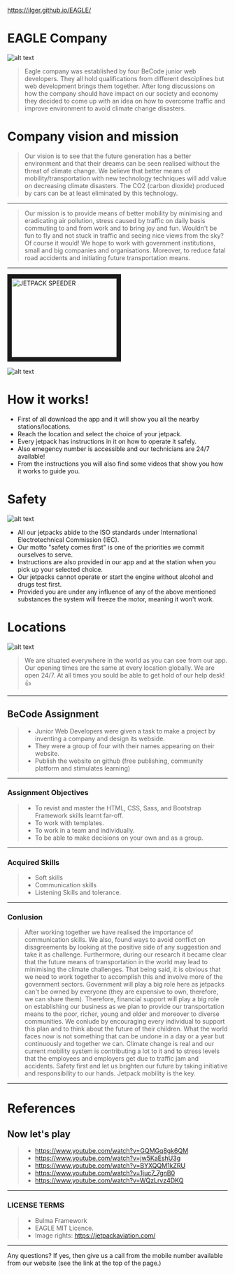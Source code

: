 https://ilger.github.io/EAGLE/

# EAGLE Company
![alt text](https://github.com/ZukisaNante/EAGLE/blob/master/assets/img/eagle.jpg "The Future")

> Eagle company was established by four BeCode junior web developers.
> They all hold qualifications from different desciplines but web development brings them together.
> After long discussions on how the company should have impact on our society and economy they decided to come up with an idea on how to overcome traffic and improve environment to avoid climate change disasters.

# Company vision and mission

 > Our vision is to see that the future generation has a better environment and that their dreams can be seen realised   without the  threat of climate change. We believe that better means of mobility/transportation with new technology techniques will add value on decreasing climate disasters. The CO2 (carbon dioxide) produced by cars can be at least eliminated by this technology.
  ---
> Our mission is to provide means of better mobility by minimising and eradicating air pollution, stress caused by traffic on daily basis commuting to and from work and to bring joy and fun. Wouldn't be fun to fly and not stuck in traffic and seeing nice views from the sky? Of course it would! We hope to work with government institutions, small and big companies and organisations. Moreover, to reduce fatal road accidents and initiating future transportation means.
---
<a href="https://www.youtube.com/watch?v=0BgbPilrsyw=JETPACK SPEEDER
" target=""><img src="https://www.youtube.com/watch?v=URgznwTph6M" 
alt="JETPACK SPEEDER" width="240" height="180" border="10" /></a>

![alt text](https://github.com/ZukisaNante/EAGLE/blob/master/assets/img/bike.jpeg "The Future")

# How it works!

- First of all download the app and it will show you all the nearby stations/locations.
- Reach the location and select the choice of your jetpack.
- Every jetpack has instructions in it on how to operate it safely.
- Also emegency number is accessible and our technicians are 24/7 available!
- From the instructions you will also find some videos that show you how it works to guide you.

# Safety

![alt text](https://github.com/ZukisaNante/EAGLE/blob/master/assets/img/jetpack-kit.jpg "The Future")

- All our jetpacks abide to the ISO standards under International Electrotechnical Commission (IEC).
- Our motto "safety comes first" is one of the priorities we commit ourselves to serve.
- Instructions are also provided in our app and at the station when you pick up your selected choice.
- Our jetpacks cannot operate or start the engine without alcohol and drugs test first.
- Provided you are under any influence of any of the above mentioned substances the system will freeze the motor, meaning it won't work.

# Locations

![alt text](https://www.researchgate.net/profile/Marcelo_Toso/publication/271712726/figure/fig2/AS:614224732622865@1523453996404/Part-of-the-Sequence-Diagram-Implementation-in-accordance-with-IEC-61131-The.png "The Future")

> We are situated everywhere in the world as you can see from our app.
> Our opening times are the same at every location globally.
> We are open 24/7.
> At all times you sould be able to get hold of our help desk!
>  :+1: 

---

## BeCode Assignment

> - Junior Web Developers were given a task to make a project by inventing a company and design its webside.
> - They were a group of four with their names appearing on their website.
> - Publish the website on github (free publishing, community platform and stimulates learning)

---

### Assignment Objectives

> - To revist and master the HTML, CSS, Sass, and Bootstrap Framework skills learnt far-off.
> - To work with templates.
> - To work in a team and individually.
> - To be able to make decisions on your own and as a group.
---
### Acquired Skills

> - Soft skills
> - Communication skills
> - Listening Skills and tolerance.
---

### Conlusion

> After working together we have realised the importance of communication skills.
> We also, found ways to avoid conflict on disagreements by looking at the positive side of any suggestion and take it as challenge.
> Furthermore, during our research it became clear that the future means of transportation in the world may lead to minimising the climate challenges.
> That being said, it is obvious that we need to work together to accomplish this and involve more of the government sectors. Government will play a big role here as jetpacks can't be owned by everyone (they are expensive to own, therefore, we can share them). Therefore, financial support will play a big role on establishing our business as we plan to provide our transportation means to the poor, richer, young and older and moreover to diverse communities.
> We conlude by encouraging every individual to support this plan and to think about the future of their children.
> What the world faces now is not something that can be undone in a day or a year but continuously and together we can. 
> Climate change is real and our current mobility system is contributing a lot to it and to stress levels that the employees and employers get due to traffic jam and accidents. Safety first and let us brighten our future by taking initiative and responsibility to our hands. Jetpack mobility is the key.

---
# References

## Now let's play

> - https://www.youtube.com/watch?v=GQMGq8gk6QM
> - https://www.youtube.com/watch?v=jw5KaEshU3g
> - https://www.youtube.com/watch?v=BYXQQM1kZRU
> - https://www.youtube.com/watch?v=1juc7_7gnB0
> - https://www.youtube.com/watch?v=WQzLrvz4DKQ
---
### LICENSE TERMS

> - Bulma Framework
> - EAGLE MIT Licence.
> - Image rights: https://jetpackaviation.com/
---
Any questions? If yes, then give us a call from the mobile number available from our website (see the link at the top of the page.)





